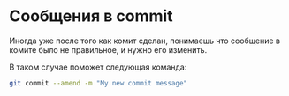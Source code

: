 # Сообщения в commit

Иногда уже после того как комит сделан, понимаешь что сообщение в комите было не правильное, и нужно его изменить.

В таком случае поможет следующая команда:

```bash
git commit --amend -m "My new commit message"
```
